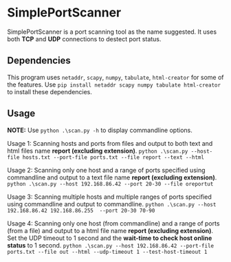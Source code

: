 # SimplePortScanner
SimplePortScanner is a port scanning tool as the name suggested. It uses both __TCP__ and __UDP__ connections to destect port status.

## Dependencies
This program uses `netaddr`, `scapy`, `numpy`, `tabulate`, `html-creator` for some of the features.
Use `pip install netaddr scapy numpy tabulate html-creator` to install these dependencies.

## Usage

**NOTE:** Use `python .\scan.py -h` to display commandline options.

Usage 1: 
Scanning hosts and ports from files and output to both text and html files name **report __(excluding extension)__**.
```python .\scan.py --host-file hosts.txt --port-file ports.txt --file report --text --html```

Usage 2:
Scanning only one host and a range of ports specified using commandline and output to a text file name **report __(excluding extension)__**.
```python .\scan.py --host 192.168.86.42 --port 20-30 --file oreportut```

Usage 3:
Scanning multiple hosts and multiple ranges of ports specified using commandline and output to commandline.
```python .\scan.py --host 192.168.86.42 192.168.86.255  --port 20-30 70-90```

Usage 4:
Scanning only one host (from commandline) and a range of ports (from a file) and output to a html file name **report __(excluding extension)__**.
Set the UDP timeout to 1 second and the __wait-time to check host online status__ to 1 second.
```python .\scan.py --host 192.168.86.42 --port-file ports.txt --file out --html --udp-timeout 1 --test-host-timeout 1```


